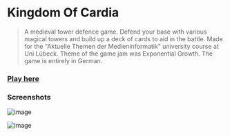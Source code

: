 # Kingdom Of Cardia
> A medieval tower defence game. Defend your base with various magical towers and build up a deck of cards to aid in the battle.
>  Made for the "Aktuelle Themen der Medieninformatik" university course at Uni Lübeck. Theme of the game jam was Exponential Growth.
> The game is entirely in German. 

### [Play here](https://onidomie.itch.io/kingdom-of-cardia)


### Screenshots

![image](https://github.com/user-attachments/assets/97eb8ee1-a5ea-4b68-abc4-d94c0f5ef993)

![image](https://github.com/user-attachments/assets/afe7b132-dd0b-49ab-bd8c-a127a8cf2295)


